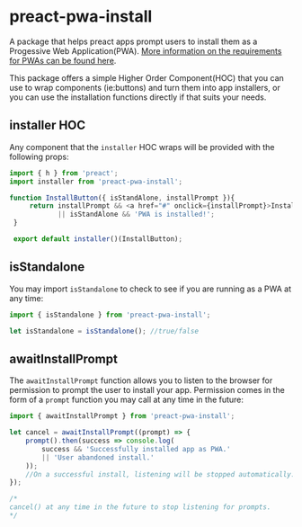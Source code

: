 # preact-pwa-install

A package that helps preact apps prompt users to install them as a Progessive Web Application(PWA). [More information on the requirements for PWAs can be found here](https://developers.google.com/web/fundamentals/app-install-banners/).

This package offers a simple Higher Order Component(HOC) that you can use to wrap components (ie:buttons) and turn them into app installers, or you can use the installation functions directly if that suits your needs.


## installer HOC

Any component that the `installer` HOC wraps will be provided with the following props:

```javascript
import { h } from 'preact';
import installer from 'preact-pwa-install';

function InstallButton({ isStandAlone, installPrompt }){
     return installPrompt && <a href="#" onclick={installPrompt}>Install as PWA</a> 
     		|| isStandAlone && 'PWA is installed!';
 }

 export default installer()(InstallButton);
```

## isStandalone

You may import `isStandalone` to check to see if you are running as a PWA at any time:

```javascript
import { isStandalone } from 'preact-pwa-install';

let isStandalone = isStandalone(); //true/false
```

## awaitInstallPrompt

The `awaitInstallPrompt` function allows you to listen to the browser for permission to prompt the user to install your app. Permission comes in the form of a `prompt` function you may call at any time in the future:

```javascript
import { awaitInstallPrompt } from 'preact-pwa-install';

let cancel = awaitInstallPrompt((prompt) => {
	prompt().then(success => console.log(
		success && 'Successfully installed app as PWA.' 
		|| 'User abandoned install.'
	));
	//On a successful install, listening will be stopped automatically.
});

/* 
cancel() at any time in the future to stop listening for prompts.
*/

```
